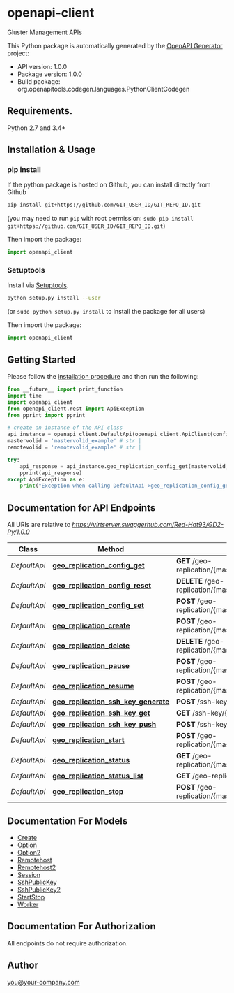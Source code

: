 # openapi-client
Gluster Management APIs

This Python package is automatically generated by the [OpenAPI Generator](https://openapi-generator.tech) project:

- API version: 1.0.0
- Package version: 1.0.0
- Build package: org.openapitools.codegen.languages.PythonClientCodegen

## Requirements.

Python 2.7 and 3.4+

## Installation & Usage
### pip install

If the python package is hosted on Github, you can install directly from Github

```sh
pip install git+https://github.com/GIT_USER_ID/GIT_REPO_ID.git
```
(you may need to run `pip` with root permission: `sudo pip install git+https://github.com/GIT_USER_ID/GIT_REPO_ID.git`)

Then import the package:
```python
import openapi_client 
```

### Setuptools

Install via [Setuptools](http://pypi.python.org/pypi/setuptools).

```sh
python setup.py install --user
```
(or `sudo python setup.py install` to install the package for all users)

Then import the package:
```python
import openapi_client
```

## Getting Started

Please follow the [installation procedure](#installation--usage) and then run the following:

```python
from __future__ import print_function
import time
import openapi_client
from openapi_client.rest import ApiException
from pprint import pprint

# create an instance of the API class
api_instance = openapi_client.DefaultApi(openapi_client.ApiClient(configuration))
mastervolid = 'mastervolid_example' # str | 
remotevolid = 'remotevolid_example' # str | 

try:
    api_response = api_instance.geo_replication_config_get(mastervolid, remotevolid)
    pprint(api_response)
except ApiException as e:
    print("Exception when calling DefaultApi->geo_replication_config_get: %s\n" % e)

```

## Documentation for API Endpoints

All URIs are relative to *https://virtserver.swaggerhub.com/Red-Hat93/GD2-Py/1.0.0*

Class | Method | HTTP request | Description
------------ | ------------- | ------------- | -------------
*DefaultApi* | [**geo_replication_config_get**](docs/DefaultApi.md#geo_replication_config_get) | **GET** /geo-replication/{mastervolid}/{remotevolid}/config | 
*DefaultApi* | [**geo_replication_config_reset**](docs/DefaultApi.md#geo_replication_config_reset) | **DELETE** /geo-replication/{mastervolid}/{remotevolid}/config | 
*DefaultApi* | [**geo_replication_config_set**](docs/DefaultApi.md#geo_replication_config_set) | **POST** /geo-replication/{mastervolid}/{remotevolid}/config | 
*DefaultApi* | [**geo_replication_create**](docs/DefaultApi.md#geo_replication_create) | **POST** /geo-replication/{mastervolid}/{remotevolid} | 
*DefaultApi* | [**geo_replication_delete**](docs/DefaultApi.md#geo_replication_delete) | **DELETE** /geo-replication/{mastervolid}/{remotevolid} | 
*DefaultApi* | [**geo_replication_pause**](docs/DefaultApi.md#geo_replication_pause) | **POST** /geo-replication/{mastervolid}/{remotevolid}/pause | 
*DefaultApi* | [**geo_replication_resume**](docs/DefaultApi.md#geo_replication_resume) | **POST** /geo-replication/{mastervolid}/{remotevolid}/resume | 
*DefaultApi* | [**geo_replication_ssh_key_generate**](docs/DefaultApi.md#geo_replication_ssh_key_generate) | **POST** /ssh-key/{volname}/generate | 
*DefaultApi* | [**geo_replication_ssh_key_get**](docs/DefaultApi.md#geo_replication_ssh_key_get) | **GET** /ssh-key/{volname} | 
*DefaultApi* | [**geo_replication_ssh_key_push**](docs/DefaultApi.md#geo_replication_ssh_key_push) | **POST** /ssh-key/{volname}/push | 
*DefaultApi* | [**geo_replication_start**](docs/DefaultApi.md#geo_replication_start) | **POST** /geo-replication/{mastervolid}/{remotevolid}/start | 
*DefaultApi* | [**geo_replication_status**](docs/DefaultApi.md#geo_replication_status) | **GET** /geo-replication/{mastervolid}/{remotevolid} | 
*DefaultApi* | [**geo_replication_status_list**](docs/DefaultApi.md#geo_replication_status_list) | **GET** /geo-replication | 
*DefaultApi* | [**geo_replication_stop**](docs/DefaultApi.md#geo_replication_stop) | **POST** /geo-replication/{mastervolid}/{remotevolid}/stop | 


## Documentation For Models

 - [Create](docs/Create.md)
 - [Option](docs/Option.md)
 - [Option2](docs/Option2.md)
 - [Remotehost](docs/Remotehost.md)
 - [Remotehost2](docs/Remotehost2.md)
 - [Session](docs/Session.md)
 - [SshPublicKey](docs/SshPublicKey.md)
 - [SshPublicKey2](docs/SshPublicKey2.md)
 - [StartStop](docs/StartStop.md)
 - [Worker](docs/Worker.md)


## Documentation For Authorization

 All endpoints do not require authorization.


## Author

you@your-company.com


